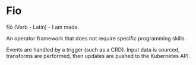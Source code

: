# Fio
fīō (Verb - Latin) - I am made.

An operator framework that does not require specific programming skills.

Events are handled by a trigger (such as a CRD). Input data is sourced, transforms are performed, then updates are pushed to the Kubernetes API.
